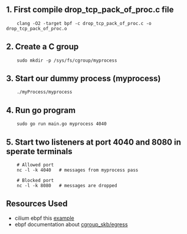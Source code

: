 ## 1. First compile drop_tcp_pack_of_proc.c file
```
    clang -O2 -target bpf -c drop_tcp_pack_of_proc.c -o drop_tcp_pack_of_proc.o
```

## 2. Create a C group
```
    sudo mkdir -p /sys/fs/cgroup/myprocess
```

## 3. Start our dummy process (myprocess)
```
    ./myProcess/myprocess
```

## 4. Run go program
```
    sudo go run main.go myprocess 4040
```

## 5. Start two listeners at port 4040 and 8080 in sperate terminals
```
    # Allowed port
    nc -l -k 4040   # messages from myprocess pass

    # Blocked port
    nc -l -k 8080   # messages are dropped
```

## Resources Used
* cilium ebpf this [example](https://github.com/cilium/ebpf/blob/main/examples/cgroup_skb/cgroup_skb.c)
* ebpf documentation about [cgroup_skb/egress](https://docs.ebpf.io/linux/program-type/BPF_PROG_TYPE_CGROUP_SKB/)